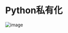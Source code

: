 # Python私有化

![image](https://user-images.githubusercontent.com/14041622/48327386-5e295b00-e679-11e8-81d1-6227a132f629.png)


